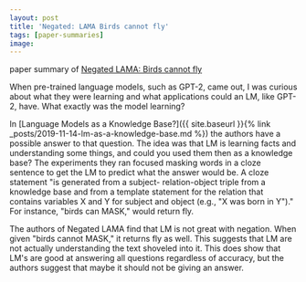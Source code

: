 ```yaml
---
layout: post
title: 'Negated: LAMA Birds cannot fly'
tags: [paper-summaries]
image:
---
```

paper summary of [Negated LAMA: Birds cannot fly]('https://arxiv.org/abs/1911.03343')
<!--end_excerpt-->

When pre-trained language models, such as GPT-2, came out, I was curious about what they were learning and what applications could an LM, like GPT-2, have. What exactly was the model learning?

In [Language Models as a Knowledge Base?]({{ site.baseurl }}{% link _posts/2019-11-14-lm-as-a-knowledge-base.md %}) the authors have a possible answer to that question. The idea was that LM is learning facts and understanding some things, and could you used them then as a knowledge base? The experiments they ran focused masking words in a cloze sentence to get the LM to predict what the answer would be. A cloze statement "is generated from a subject- relation-object triple from a knowledge base and from a template statement for the relation that contains variables X and Y for subject and object (e.g., "X was born in Y")." For instance, "birds can MASK," would return fly.

The authors of Negated LAMA find that LM is not great with negation. When given "birds cannot MASK," it returns fly as well. This suggests that LM are not actually understanding the text shoveled into it. This does show that LM's are good at answering all questions regardless of accuracy, but the authors suggest that maybe it should not be giving an answer.